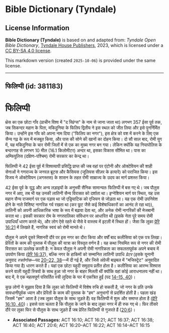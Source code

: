 # Bible Dictionary (Tyndale)

## License Information

**Bible Dictionary (Tyndale)** is based on and adapted from: _Tyndale Open Bible Dictionary_, [Tyndale House Publishers](https://tyndaleopenresources.com/), 2023, which is licensed under a [CC BY-SA 4.0 license](https://creativecommons.org/licenses/by-sa/4.0/legalcode.en).

This markdown version (created `2025-10-06`) is provided under the same license.



--------------------------------

## फिलिप्पी (id: 381183)

फिलिप्पी
========

थ्रेस का एक छोटा गाँव (प्राचीन विश्व में "द स्प्रिंग्स" के नाम से जाना जाता था) लगभग 357 ईसा पूर्व तक, जब सिकन्दर महान के पिता, मकिदुनिया के फिलिप द्वितीय ने इस स्थल को जीत लिया और इसे पुनर्निर्मित किया। उन्होंने इस गाँव को अपना नाम दिया ("फिलिप का नगर"), इस क्षेत्र को वश में करने के लिए एक सैन्य गढ़ के रूप में मजबूत किया, और पास की सोने की खानों का दोहन किया। दो सौ साल बाद, रोमी युग में, यह मकिदुनिया के चार रोमी जिलों में से एक का मुख्य नगर बन गया। लेकिन क्योंकि यह नियापोलिस के बन्दरगाह से लगभग 10 मील (16\.1 किलोमीटर) अन्दर था, इसका विकास सीमित था। पास का अम्फिपुलिस (दक्षिण\-पश्चिम) रोमी सरकार का केन्द्र था।

फिलिप्पी ने 42 ईसा पूर्व में विश्वव्यापी प्रसिद्धि प्राप्त की जब वहां पर एंटोनी और ऑक्टेवियन की शाही सेनाओं ने गणराज्य के जनरल ब्रूटस और कैसियस (जूलियस सीज़र के हत्यारे) को पराजित किया। इस विजय ने ऑक्टेवियन (अगस्तस) के शासन के तहत रोमी साम्राज्य के उदय का मार्ग प्रशस्त किया।

42 ईसा पूर्व के युद्ध और अन्य लड़ाइयों के अनुभवी सैनिक सामान्यतः फिलिप्पी में बस गए थे। जब पौलुस नगर में आए, तब भी यह उनकी लातिनी सैन्य विरासत को दर्शाता था। इग्नेशियन मार्ग पर स्थित, यह उस महान सैन्य राजमार्ग पर एक पड़ाव था जो एड्रियाटिक को एजियन से जोड़ता था। यह एक रोमी उपनिवेश होने के नाते विशिष्ट नागरिक गर्व रखता था (कर छूट जैसे कई विशेषाधिकारों का आनंद ले रहा था)), लातिनी को अपनी आधिकारिक भाषा के रूप में बढ़ावा देता था, और अनेक रोमी नागरिकों की मेजबानी करता था। इसकी सरकार रोम के नगरपालिका संविधान पर आधारित थी (इसके नेता पूरे समय रोमी उपाधियाँ धारण करते थे), और लोग ऐसे रहते थे जैसे वे वास्तव में इटली में स्थित हों। जैसा कि लूका [प्रेरि 16:21](https://ref.ly/Acts16:21) में लिखते हैं, नागरिक स्वयं को रोमी मानते थे।

पौलुस ने अपने दूसरे मिशनरी दौरे पर इस नगर का दौरा किया और वर्षों बाद कलीसिया को एक पत्र लिखा। प्रेरितों के काम की पुस्तक में पौलुस की यात्रा का विस्तृत वर्णन है। यह कथा नियमित रूप से नगर की रोमी विरासत का उल्लेख करती है: न केवल पौलुस ने अपनी रोमी नागरिकता का सफलतापूर्वक अपने बचाव में उपयोग किया ([प्रेरि 16:37](https://ref.ly/Acts16:37)), बल्कि नगर के हाकिमों को सम्मानित लातिनी उपाधि *प्रेटर* (इसके यूनानी अनुवाद *स्त्रतेगोस*—पद [20–22, 38](https://ref.ly/Acts16:20-Acts16:22,Acts16:38)—में दी गई है, और जिसे अंग्रेजी बाइबल में "मजिस्ट्रेट" अनुवादित किया गया है) धारण करते हैं। यहां एक छोटा यहूदी समुदाय प्रतीत होता है। कलीसिया का आरम्भ विश्वास करने वाली यहूदी स्त्रियों के साथ हुआ जो नगर के बाहर मिलती थीं क्योंकि वहां कोई आराधनालय नहीं था। बाद में, वे एक महत्वपूर्ण परिवर्तित स्त्री लुदिया के घर में एकत्रित हुईं (पद [14–15, 40](https://ref.ly/Acts16:14-Acts16:15,Acts16:40))।

कुछ लोगों ने सुझाव दिया है कि लूका को फिलिप्पी में विशेष रुचि हो सकती है, जो नगर के प्रति उनके सावधानीपूर्वक ध्यान और प्रेरितों के काम की पुस्तक के "हम" अनुभागों से प्रदर्शित होती है। पहला खंड जिसमें "हम" आता है (जब लूका पौलुस के साथ जुड़ते हैं) वह फिलिप्पी में शुरू और समाप्त होता है ([प्रेरि 16:10, 40](https://ref.ly/Acts16:10,Acts16:40))। इससे पता चलता है कि पौलुस के जाने के बाद लूका नगर में ही रुक गए थे। फिर तीसरे दौरे पर लूका फिर से पौलुस के साथ जुड़ते हैं जब प्रेरित फिलिप्पी से गुजरते हैं ([20:6](https://ref.ly/Acts20:6))।

* **Associated Passages:** ACT 16:10; ACT 16:21; ACT 16:37; ACT 16:38; ACT 16:40; ACT 20:6; ACT 16:20–ACT 16:22; ACT 16:14–ACT 16:15

